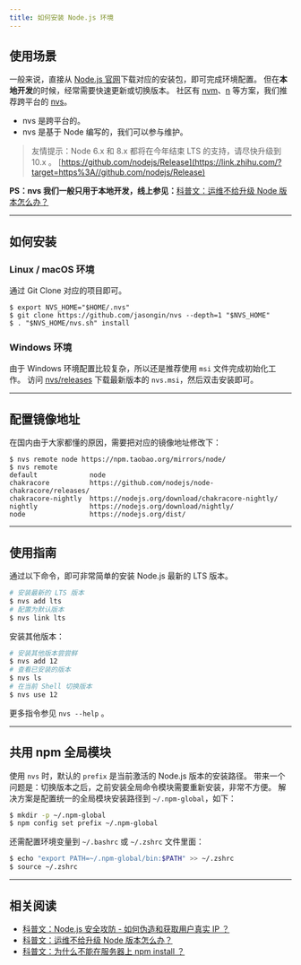 ```yaml
---
title: 如何安装 Node.js 环境
---
```


## 使用场景

一般来说，直接从 [Node.js 官网](https://link.zhihu.com/?target=https%3A//nodejs.org/)下载对应的安装包，即可完成环境配置。
但在**本地开发**的时候，经常需要快速更新或切换版本。
社区有 [nvm](https://link.zhihu.com/?target=https%3A//github.com/creationix/nvm)、[n](https://link.zhihu.com/?target=https%3A//github.com/tj/n) 等方案，我们推荐跨平台的 [nvs](https://link.zhihu.com/?target=https%3A//github.com/jasongin/nvs)。

- nvs 是跨平台的。
- nvs 是基于 Node 编写的，我们可以参与维护。

> 友情提示：Node 6.x 和 8.x 都将在今年结束 LTS 的支持，请尽快升级到 10.x 。
> [https://github.com/nodejs/Release](https://link.zhihu.com/?target=https%3A//github.com/nodejs/Release)

**PS：nvs 我们一般只用于本地开发，线上参见：**[科普文：运维不给升级 Node 版本怎么办？](https://zhuanlan.zhihu.com/p/39226941)

---

## 如何安装

### Linux / macOS 环境

通过 Git Clone 对应的项目即可。

```
$ export NVS_HOME="$HOME/.nvs"
$ git clone https://github.com/jasongin/nvs --depth=1 "$NVS_HOME"
$ . "$NVS_HOME/nvs.sh" install
```

### Windows 环境

由于 Windows 环境配置比较复杂，所以还是推荐使用 `msi` 文件完成初始化工作。
访问 [nvs/releases](https://link.zhihu.com/?target=https%3A//github.com/jasongin/nvs/releases) 下载最新版本的 `nvs.msi`，然后双击安装即可。

---

## 配置镜像地址

在国内由于大家都懂的原因，需要把对应的镜像地址修改下：

```
$ nvs remote node https://npm.taobao.org/mirrors/node/
$ nvs remote
default             node
chakracore          https://github.com/nodejs/node-chakracore/releases/
chakracore-nightly  https://nodejs.org/download/chakracore-nightly/
nightly             https://nodejs.org/download/nightly/
node                https://nodejs.org/dist/
```

---

## 使用指南

通过以下命令，即可非常简单的安装 Node.js 最新的 LTS 版本。

```bash
# 安装最新的 LTS 版本
$ nvs add lts
# 配置为默认版本
$ nvs link lts
```

安装其他版本：

```bash
# 安装其他版本尝尝鲜
$ nvs add 12
# 查看已安装的版本
$ nvs ls
# 在当前 Shell 切换版本
$ nvs use 12
```

更多指令参见 `nvs --help` 。

---

## 共用 npm 全局模块

使用 `nvs` 时，默认的 `prefix` 是当前激活的 Node.js 版本的安装路径。
带来一个问题是：切换版本之后，之前安装全局命令模块需要重新安装，非常不方便。
解决方案是配置统一的全局模块安装路径到 `~/.npm-global`，如下：

```bash
$ mkdir -p ~/.npm-global
$ npm config set prefix ~/.npm-global
```

还需配置环境变量到 `~/.bashrc` 或 `~/.zshrc` 文件里面：

```bash
$ echo "export PATH=~/.npm-global/bin:$PATH" >> ~/.zshrc
$ source ~/.zshrc
```

---

## 相关阅读

- [科普文：Node.js 安全攻防 - 如何伪造和获取用户真实 IP ？](https://zhuanlan.zhihu.com/p/62265144)
- [科普文：运维不给升级 Node 版本怎么办？](https://zhuanlan.zhihu.com/p/39226941)
- [科普文：为什么不能在服务器上 npm install ？](https://zhuanlan.zhihu.com/p/39209596)
